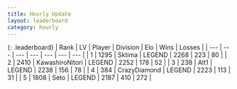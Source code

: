 ```yaml
---
title: Hourly Update
layout: leaderboard
category: hourly
---
```


{: .leaderboard}
| Rank | LV | Player | Division | Elo | Wins | Losses |
| --- | --- | --- | --- | --- | --- | --- |
| <span data-change="0">1</span> | 1295 | <span title="ID: 353063">Sktima</span> | LEGEND | <span data-change="0">2268</span> | <span data-change="0">223</span> | <span data-change="0">80</span> |
| <span data-change="0">2</span> | 2410 | <span title="ID: 164871">KawashiroNitori</span> | LEGEND | <span data-change="0">2252</span> | <span data-change="0">178</span> | <span data-change="0">52</span> |
| <span data-change="0">3</span> | 238 | <span title="ID: 443550">Alt1</span> | LEGEND | <span data-change="6">2238</span> | <span data-change="2">156</span> | <span data-change="0">78</span> |
| <span data-change="0">4</span> | 384 | <span title="ID: 202316">CrazyDiamond</span> | LEGEND | <span data-change="0">2223</span> | <span data-change="0">113</span> | <span data-change="0">31</span> |
| <span data-change="0">5</span> | 1808 | <span title="ID: 326285">Seto</span> | LEGEND | <span data-change="-4">2187</span> | <span data-change="2">410</span> | <span data-change="1">272</span> |